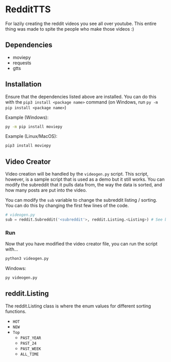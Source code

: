 # RedditTTS
For lazily creating the reddit videos you see all over youtube. This entire thing was made to spite the people who make those videos :)

## Dependencies
* moviepy
* requests
* gtts

## Installation
Ensure that the dependencies listed above are installed. You can do this with the `pip3 install <package name>` command (on Windows, run `py -m pip install <package name>`)

Example (Windows):
```cmd
py -m pip install moviepy
```

Example (Linux/MacOS):
```cmd
pip3 install moviepy
```

## Video Creator
Video creation will be handled by the `videogen.py` script. This script, however, is a sample script that is used as a demo but it still works. You can modify the subreddit that it pulls data from, the way the data is sorted, and how many posts are put into the video.

You can modify the `sub` variable to change the subreddit listing / sorting. You can do this by changing the first few lines of the code.
```python
# videogen.py
sub = reddit.Subreddit('<subreddit'>, reddit.Listing.<Listing>) # See below for reddit.Listing properties
```
### Run
Now that you have modified the video creator file, you can run the script with...
```cmd
python3 videogen.py
```
Windows:
```cmd
py videogen.py
```

## reddit.Listing
The reddit.Listing class is where the enum values for different sorting functions.
* `HOT`
* `NEW`
* `Top`
  * `PAST_YEAR`
  * `PAST_24`
  * `PAST_WEEK`
  * `ALL_TIME`
